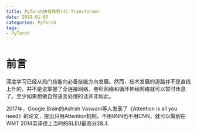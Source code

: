 ```yaml
---
title: PyTorch快餐教程(4)-Transformer
date: 2019-01-05
categories: PyTorch
tags:
- PyTorch
---
```


# 前言

深度学习已经从热门技能向必备技能方向发展。然而，技术发展的道路并不是直线上升的，并不是说掌握了全连接网络、卷积网络和循环神经网络就可以暂时休息了。至少如果想做自然语言处理的话并非如此。

2017年，Google Brain的Ashish Vaswani等人发表了《Attention is all you need》的论文，提出只用Attention机制，不用RNN也不用CNN，就可以做到在WMT 2014英译德上当时的BLEU最高分28.4.
